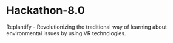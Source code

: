 # Hackathon-8.0
Replantify - Revolutionizing the traditional way of learning about environmental issues by using VR technologies. 
